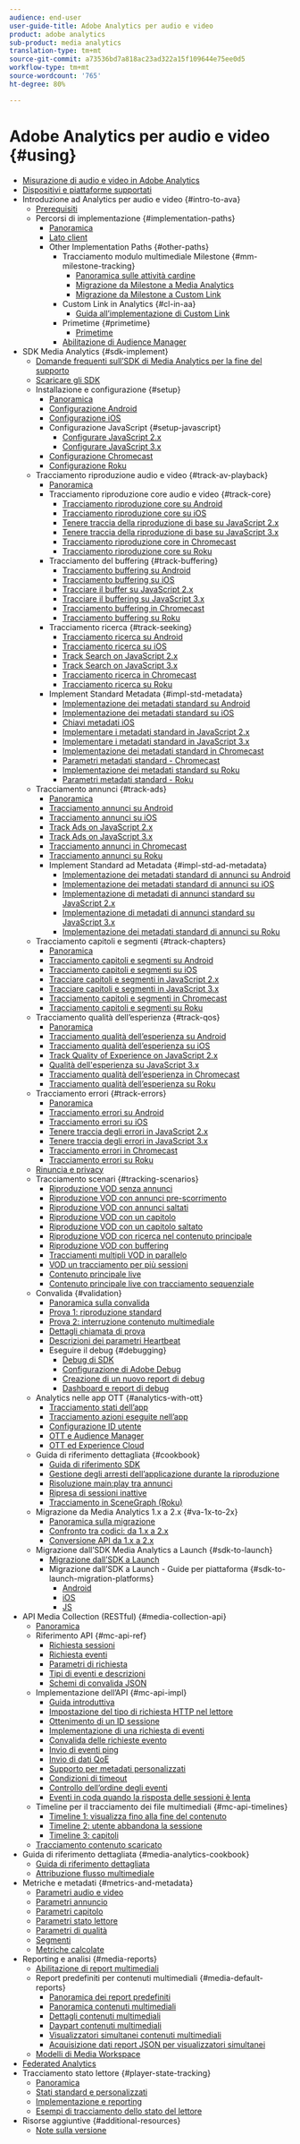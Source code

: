 ```yaml
---
audience: end-user
user-guide-title: Adobe Analytics per audio e video
product: adobe analytics
sub-product: media analytics
translation-type: tm+mt
source-git-commit: a73536bd7a818ac23ad322a15f109644e75ee0d5
workflow-type: tm+mt
source-wordcount: '765'
ht-degree: 80%

---
```



# Adobe Analytics per audio e video {#using}

+ [Misurazione di audio e video in Adobe Analytics](media-overview.md)
+ [Dispositivi e piattaforme supportati](measurement-options/supported-devices.md)
+ Introduzione ad Analytics per audio e video {#intro-to-ava}
   + [Prerequisiti](intro-to-ava/prereqs.md)
   + Percorsi di implementazione {#implementation-paths}
      + [Panoramica](intro-to-ava/implementation-paths/implementation-paths.md)
      + [Lato client](intro-to-ava/implementation-paths/client-side-path.md)
      + Other Implementation Paths {#other-paths}
         + Tracciamento modulo multimediale Milestone {#mm-milestone-tracking}
            + [Panoramica sulle attività cardine](measurement-options/mm-milestone-tracking/milestone-overview.md)
            + [Migrazione da Milestone a Media Analytics](measurement-options/mm-milestone-tracking/migrate-ms-to-va.md)
            + [Migrazione da Milestone a Custom Link](measurement-options/mm-milestone-tracking/migrate-ms-to-cl.md)
         + Custom Link in Analytics {#cl-in-aa}
            + [Guida all’implementazione di Custom Link](measurement-options/cl-in-aa/cl-impl-guide.md)
         + Primetime {#primetime}
            + [Primetime](intro-to-ava/implementation-paths/primetime-path.md)
         + [Abilitazione di Audience Manager](intro-to-ava/am-enablement.md)
+ SDK Media Analytics {#sdk-implement}
   + [Domande frequenti sull’SDK di Media Analytics per la fine del supporto](sdk-implement/end-of-support-faqs.md)
   + [Scaricare gli SDK](sdk-implement/download-sdks.md)
   + Installazione e configurazione {#setup}
      + [Panoramica](sdk-implement/setup/setup-overview.md)
      + [Configurazione Android](sdk-implement/setup/set-up-android.md)
      + [Configurazione iOS](sdk-implement/setup/set-up-ios.md)
      + Configurazione JavaScript {#setup-javascript}
         + [Configurare JavaScript 2.x](sdk-implement/setup/setup-javascript/set-up-js-2.md)
         + [Configurare JavaScript 3.x](sdk-implement/setup/setup-javascript/set-up-js-3.md)
      + [Configurazione Chromecast](sdk-implement/setup/set-up-chromecast.md)
      + [Configurazione Roku](sdk-implement/setup/set-up-roku.md)
   + Tracciamento riproduzione audio e video {#track-av-playback}
      + [Panoramica](sdk-implement/track-av-playback/track-core-overview.md)
      + Tracciamento riproduzione core audio e video {#track-core}
         + [Tracciamento riproduzione core su Android](sdk-implement/track-av-playback/track-core/track-core-android.md)
         + [Tracciamento riproduzione core su iOS](sdk-implement/track-av-playback/track-core/track-core-ios.md)
         + [Tenere traccia della riproduzione di base su JavaScript 2.x](sdk-implement/track-av-playback/track-core/track-core-js.md)
         + [Tenere traccia della riproduzione di base su JavaScript 3.x](sdk-implement/track-av-playback/track-core/track-core-js3.md)
         + [Tracciamento riproduzione core in Chromecast](sdk-implement/track-av-playback/track-core/track-core-chromecast.md)
         + [Tracciamento riproduzione core su Roku](sdk-implement/track-av-playback/track-core/track-core-roku.md)
      + Tracciamento del buffering {#track-buffering}
         + [Tracciamento buffering su Android](sdk-implement/track-av-playback/track-buffering/track-buffering-android.md)
         + [Tracciamento buffering su iOS](sdk-implement/track-av-playback/track-buffering/track-buffering-ios.md)
         + [Tracciare il buffer su JavaScript 2.x](sdk-implement/track-av-playback/track-buffering/track-buffering-js.md)
         + [Tracciare il buffering su JavaScript 3.x](sdk-implement/track-av-playback/track-buffering/track-buffering-js3.md)
         + [Tracciamento buffering in Chromecast](sdk-implement/track-av-playback/track-buffering/track-buffering-chromecast.md)
         + [Tracciamento buffering su Roku](sdk-implement/track-av-playback/track-buffering/track-buffering-roku.md)
      + Tracciamento ricerca {#track-seeking}
         + [Tracciamento ricerca su Android](sdk-implement/track-av-playback/track-seeking/track-seeking-android.md)
         + [Tracciamento ricerca su iOS](sdk-implement/track-av-playback/track-seeking/track-seeking-ios.md)
         + [Track Search on JavaScript 2.x](sdk-implement/track-av-playback/track-seeking/track-seeking-js.md)
         + [Track Search on JavaScript 3.x](sdk-implement/track-av-playback/track-seeking/track-seeking-js3.md)
         + [Tracciamento ricerca in Chromecast](sdk-implement/track-av-playback/track-seeking/track-seeking-chromecast.md)
         + [Tracciamento ricerca su Roku](sdk-implement/track-av-playback/track-seeking/track-seeking-roku.md)
      + Implement Standard Metadata {#impl-std-metadata}
         + [Implementazione dei metadati standard su Android](sdk-implement/track-av-playback/impl-std-metadata/impl-std-metadata-android.md)
         + [Implementazione dei metadati standard su iOS](sdk-implement/track-av-playback/impl-std-metadata/impl-std-metadata-ios.md)
         + [Chiavi metadati iOS](sdk-implement/track-av-playback/impl-std-metadata/ios-metadata-keys.md)
         + [Implementare i metadati standard in JavaScript 2.x](sdk-implement/track-av-playback/impl-std-metadata/impl-std-metadata-js.md)
         + [Implementare i metadati standard in JavaScript 3.x](sdk-implement/track-av-playback/impl-std-metadata/impl-std-metadata-js3.md)
         + [Implementazione dei metadati standard in Chromecast](sdk-implement/track-av-playback/impl-std-metadata/impl-std-metadata-chromecast.md)
         + [Parametri metadati standard - Chromecast](sdk-implement/track-av-playback/impl-std-metadata/chromecast-metadata.md)
         + [Implementazione dei metadati standard su Roku](sdk-implement/track-av-playback/impl-std-metadata/impl-std-metadata-roku.md)
         + [Parametri metadati standard - Roku](sdk-implement/track-av-playback/impl-std-metadata/roku-metadata.md)
   + Tracciamento annunci {#track-ads}
      + [Panoramica](sdk-implement/track-ads/track-ads-overview.md)
      + [Tracciamento annunci su Android](sdk-implement/track-ads/track-ads-android.md)
      + [Tracciamento annunci su iOS](sdk-implement/track-ads/track-ads-ios.md)
      + [Track Ads on JavaScript 2.x](sdk-implement/track-ads/track-ads-js.md)
      + [Track Ads on JavaScript 3.x](sdk-implement/track-ads/track-ads-js3.md)
      + [Tracciamento annunci in Chromecast](sdk-implement/track-ads/track-ads-chromecast.md)
      + [Tracciamento annunci su Roku](sdk-implement/track-ads/track-ads-roku.md)
      + Implement Standard ad Metadata {#impl-std-ad-metadata}
         + [Implementazione dei metadati standard di annunci su Android](sdk-implement/track-ads/impl-std-ad-metadata/impl-std-ad-metadata-android.md)
         + [Implementazione dei metadati standard di annunci su iOS](sdk-implement/track-ads/impl-std-ad-metadata/impl-std-ad-metadata-ios.md)
         + [Implementazione di metadati di annunci standard su JavaScript 2.x](sdk-implement/track-ads/impl-std-ad-metadata/impl-std-ad-metadata-js.md)
         + [Implementazione di metadati di annunci standard su JavaScript 3.x](sdk-implement/track-ads/impl-std-ad-metadata/impl-std-ad-metadata-js3.md)
         + [Implementazione dei metadati standard di annunci su Roku](sdk-implement/track-ads/impl-std-ad-metadata/impl-std-ad-metadata-roku.md)
   + Tracciamento capitoli e segmenti {#track-chapters}
      + [Panoramica](sdk-implement/track-chapters/track-chapters-overview.md)
      + [Tracciamento capitoli e segmenti su Android](sdk-implement/track-chapters/track-chapters-android.md)
      + [Tracciamento capitoli e segmenti su iOS](sdk-implement/track-chapters/track-chapters-ios.md)
      + [Tracciare capitoli e segmenti in JavaScript 2.x](sdk-implement/track-chapters/track-chapters-js.md)
      + [Tracciare capitoli e segmenti in JavaScript 3.x](sdk-implement/track-chapters/track-chapters-js3.md)
      + [Tracciamento capitoli e segmenti in Chromecast](sdk-implement/track-chapters/track-chapters-chromecast.md)
      + [Tracciamento capitoli e segmenti su Roku](sdk-implement/track-chapters/track-chapters-roku.md)
   + Tracciamento qualità dell’esperienza {#track-qos}
      + [Panoramica](sdk-implement/track-qos/track-qos-overview.md)
      + [Tracciamento qualità dell’esperienza su Android](sdk-implement/track-qos/track-qos-android.md)
      + [Tracciamento qualità dell’esperienza su iOS](sdk-implement/track-qos/track-qos-ios.md)
      + [Track Quality of Experience on JavaScript 2.x](sdk-implement/track-qos/track-qos-js.md)
      + [Qualità dell&#39;esperienza su JavaScript 3.x](sdk-implement/track-qos/track-qos-js3.md)
      + [Tracciamento qualità dell’esperienza in Chromecast](sdk-implement/track-qos/track-qos-chromecast.md)
      + [Tracciamento qualità dell’esperienza su Roku](sdk-implement/track-qos/track-qos-roku.md)
   + Tracciamento errori {#track-errors}
      + [Panoramica](sdk-implement/track-errors/track-errors-overview.md)
      + [Tracciamento errori su Android](sdk-implement/track-errors/track-errors-android.md)
      + [Tracciamento errori su iOS](sdk-implement/track-errors/track-errors-ios.md)
      + [Tenere traccia degli errori in JavaScript 2.x](sdk-implement/track-errors/track-errors-js.md)
      + [Tenere traccia degli errori in JavaScript 3.x](sdk-implement/track-errors/track-errors-js3.md)
      + [Tracciamento errori in Chromecast](sdk-implement/track-errors/track-errors-chromecast.md)
      + [Tracciamento errori su Roku](sdk-implement/track-errors/track-errors-roku.md)
   + [Rinuncia e privacy](sdk-implement/opt-out-privacy.md)
   + Tracciamento scenari {#tracking-scenarios}
      + [Riproduzione VOD senza annunci](sdk-implement/tracking-scenarios/vod-no-intrs-details.md)
      + [Riproduzione VOD con annunci pre-scorrimento](sdk-implement/tracking-scenarios/vod-preroll-ads.md)
      + [Riproduzione VOD con annunci saltati](sdk-implement/tracking-scenarios/vod-skipped-ads.md)
      + [Riproduzione VOD con un capitolo](sdk-implement/tracking-scenarios/vod-one-chapter.md)
      + [Riproduzione VOD con un capitolo saltato](sdk-implement/tracking-scenarios/vod-skipped-chapter.md)
      + [Riproduzione VOD con ricerca nel contenuto principale](sdk-implement/tracking-scenarios/vod-seeking.md)
      + [Riproduzione VOD con buffering](sdk-implement/tracking-scenarios/vod-buffering.md)
      + [Tracciamenti multipli VOD in parallelo](sdk-implement/tracking-scenarios/vod-multi-trackers.md)
      + [VOD un tracciamento per più sessioni](sdk-implement/tracking-scenarios/vod-multi-track-one-session.md)
      + [Contenuto principale live](sdk-implement/tracking-scenarios/live-main-content.md)
      + [Contenuto principale live con tracciamento sequenziale](sdk-implement/tracking-scenarios/live-sequential.md)
   + Convalida {#validation}
      + [Panoramica sulla convalida](sdk-implement/validation/validation-overview.md)
      + [Prova 1: riproduzione standard](sdk-implement/validation/test1-standard-playback.md)
      + [Prova 2: interruzione contenuto multimediale](sdk-implement/validation/test2-media-interrupt.md)
      + [Dettagli chiamata di prova](sdk-implement/validation/test-call-details.md)
      + [Descrizioni dei parametri Heartbeat](sdk-implement/validation/heartbeat-params.md)
      + Eseguire il debug {#debugging}
         + [Debug di SDK](sdk-implement/validation/debugging/sdk-debugging.md)
         + [Configurazione di Adobe Debug](sdk-implement/validation/debugging/config-adobe-debug.md)
         + [Creazione di un nuovo report di debug](sdk-implement/validation/debugging/create-new-debug-report.md)
         + [Dashboard e report di debug](sdk-implement/validation/debugging/debug-dash-repts.md)
   + Analytics nelle app OTT {#analytics-with-ott}
      + [Tracciamento stati dell’app](sdk-implement/analytics-with-ott/track-app-states.md)
      + [Tracciamento azioni eseguite nell’app](sdk-implement/analytics-with-ott/track-app-actions.md)
      + [Configurazione ID utente](sdk-implement/analytics-with-ott/set-user-ids.md)
      + [OTT e Audience Manager](sdk-implement/analytics-with-ott/ott-am.md)
      + [OTT ed Experience Cloud](sdk-implement/analytics-with-ott/ott-experience-cloud.md)
   + Guida di riferimento dettagliata {#cookbook}
      + [Guida di riferimento SDK](sdk-implement/cookbook/sdk-cookbook-overview.md)
      + [Gestione degli arresti dell’applicazione durante la riproduzione](sdk-implement/cookbook/app-interrupts.md)
      + [Risoluzione main:play tra annunci](sdk-implement/cookbook/fix-ad-play-ad.md)
      + [Ripresa di sessioni inattive](sdk-implement/cookbook/resuming-inactive.md)
      + [Tracciamento in SceneGraph (Roku)](sdk-implement/cookbook/sdk-track-scenegraph.md)
   + Migrazione da Media Analytics 1.x a 2.x {#va-1x-to-2x}
      + [Panoramica sulla migrazione](sdk-implement/va-1x-to-2x/mig-1x-2x-overview.md)
      + [Confronto tra codici: da 1.x a 2.x](sdk-implement/va-1x-to-2x/code-comparison-1x-2x.md)
      + [Conversione API da 1.x a 2.x](sdk-implement/va-1x-to-2x/1x-2x-api-change.md)
   + Migrazione dall’SDK Media Analytics a Launch {#sdk-to-launch}
      + [Migrazione dall’SDK a Launch](sdk-implement/sdk-to-launch/sdk-to-launch-migration.md)
      + Migrazione dall’SDK a Launch - Guide per piattaforma {#sdk-to-launch-migration-platforms}
         + [Android](sdk-implement/sdk-to-launch/sdk-to-launch-migration-platforms/sdk-to-launch-migration-android.md)
         + [iOS](sdk-implement/sdk-to-launch/sdk-to-launch-migration-platforms/sdk-to-launch-migration-ios.md)
         + [JS](sdk-implement/sdk-to-launch/sdk-to-launch-migration-platforms/sdk-to-launch-migration-js.md)
+ API Media Collection (RESTful) {#media-collection-api}
   + [Panoramica](media-collection-api/mc-api-overview.md)
   + Riferimento API {#mc-api-ref}
      + [Richiesta sessioni](media-collection-api/mc-api-ref/mc-api-sessions-req.md)
      + [Richiesta eventi](media-collection-api/mc-api-ref/mc-api-events-req.md)
      + [Parametri di richiesta](media-collection-api/mc-api-ref/mc-api-req-params.md)
      + [Tipi di eventi e descrizioni](media-collection-api/mc-api-ref/mc-api-event-types.md)
      + [Schemi di convalida JSON](media-collection-api/mc-api-ref/mc-api-json-validation.md)
   + Implementazione dell’API {#mc-api-impl}
      + [Guida introduttiva](media-collection-api/mc-api-impl/mc-api-quick-start.md)
      + [Impostazione del tipo di richiesta HTTP nel lettore](media-collection-api/mc-api-impl/mc-api-set-http-req.md)
      + [Ottenimento di un ID sessione](media-collection-api/mc-api-impl/mc-api-obtain-sid.md)
      + [Implementazione di una richiesta di eventi](media-collection-api/mc-api-impl/mc-api-impl-events-req.md)
      + [Convalida delle richieste evento](media-collection-api/mc-api-impl/mc-api-validate-reqs.md)
      + [Invio di eventi ping](media-collection-api/mc-api-impl/mc-api-sed-pings.md)
      + [Invio di dati QoE](media-collection-api/mc-api-impl/mc-api-sending-qoe.md)
      + [Supporto per metadati personalizzati](media-collection-api/mc-api-impl/mc-api-custom-meta.md)
      + [Condizioni di timeout](media-collection-api/mc-api-impl/mc-api-timeout.md)
      + [Controllo dell’ordine degli eventi](media-collection-api/mc-api-impl/mc-api-ctrl-order.md)
      + [Eventi in coda quando la risposta delle sessioni è lenta](media-collection-api/mc-api-impl/mc-api-queuing.md)
   + Timeline per il tracciamento dei file multimediali {#mc-api-timelines}
      + [Timeline 1: visualizza fino alla fine del contenuto](media-collection-api/mc-api-timelines/mc-api-timeline-1.md)
      + [Timeline 2: utente abbandona la sessione](media-collection-api/mc-api-timelines/mc-api-timeline-2.md)
      + [Timeline 3: capitoli](media-collection-api/mc-api-timelines/mc-api-timeline-3.md)
   + [Tracciamento contenuto scaricato](media-collection-api/track-downloaded-content.md)
+ Guida di riferimento dettagliata {#media-analytics-cookbook}
   + [Guida di riferimento dettagliata](media-analytics-cookbook/media-analytics-cookbook.md)
   + [Attribuzione flusso multimediale](media-analytics-cookbook/media-dimensions.md)
+ Metriche e metadati {#metrics-and-metadata}
   + [Parametri audio e video](metrics-and-metadata/audio-video-parameters.md)
   + [Parametri annuncio](metrics-and-metadata/ad-parameters.md)
   + [Parametri capitolo](metrics-and-metadata/chapter-parameters.md)
   + [Parametri stato lettore](metrics-and-metadata/player-state-parameters.md)
   + [Parametri di qualità](metrics-and-metadata/quality-parameters.md)
   + [Segmenti](metrics-and-metadata/segments.md)
   + [Metriche calcolate](metrics-and-metadata/calculated-metrics.md)
+ Reporting e analisi {#media-reports}
   + [Abilitazione di report multimediali](media-reports/media-reports-enable.md)
   + Report predefiniti per contenuti multimediali {#media-default-reports}
      + [Panoramica dei report predefiniti](media-reports/media-default-reports/default-reports-overview.md)
      + [Panoramica contenuti multimediali](media-reports/media-default-reports/media-reports-overview.md)
      + [Dettagli contenuti multimediali](media-reports/media-default-reports/media-reports-detail.md)
      + [Daypart contenuti multimediali](media-reports/media-default-reports/media-reports-daypart.md)
      + [Visualizzatori simultanei contenuti multimediali](media-reports/media-default-reports/media-concurrent-viewers.md)
      + [Acquisizione dati report JSON per visualizzatori simultanei](media-reports/media-default-reports/get-concurrent-json.md)
   + [Modelli di Media Workspace](media-reports/media-workspace-templates.md)
+ [Federated Analytics](federated-analytics.md)
+ Tracciamento stato lettore {#player-state-tracking}
   + [Panoramica](sdk-implement/player-state-tracking/player-state-overview.md)
   + [Stati standard e personalizzati](sdk-implement/player-state-tracking/standard-and-custom-states.md)
   + [Implementazione e reporting](sdk-implement/player-state-tracking/implementation-and-reporting.md)
   + [Esempi di tracciamento dello stato del lettore](sdk-implement/player-state-tracking/player-state-examples.md)
+ Risorse aggiuntive {#additional-resources}
   + [Note sulla versione](additional-resources/doc-updates.md)
